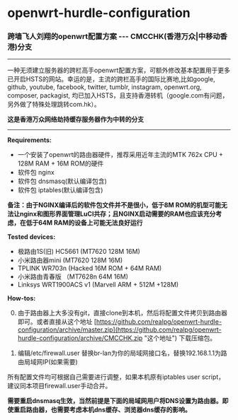 # openwrt-hurdle-configuration
### 跨墙飞人刘翔的openwrt配置方案 --- CMCCHK(香港万众|中移动香港)分支
   
----
  
  一种无须建立服务器的跨栏高手openwrt配置方案，可额外修改基本配置用于更多已开启HSTS的网站。幸运的是，主流的跨栏高手的国际比赛地,比如google, github, youtube, facebook, twitter, tumblr, instagram, openwrt.org, composer, packagist, 均已加入HSTS，且支持香港转机（google.com有问题，另外做了特殊处理跳转com.hk）。

**这是香港万众网络劫持缓存服务器作为中转的分支**

----
**Requirements:**

* 一个安装了openwrt的路由器硬件，推荐采用近年主流的MTK 762x CPU + 128M RAM + 16M ROM的硬件
* 软件包 nginx
* 软件包 dnsmasq(默认编译包含)
* 软件包 iptables(默认编译包含)

**备注：由于NGINX编译后的软件包文件并不是很小，低于8M ROM的机型可能无法让nginx和图形界面管理LuCI共存；且NGINX启动需要的RAM也应该充分考虑，在低于64M RAM的设备上可能无法良好运行**

**Tested devices:**

* 极路由1S(旧) HC5661 (MT7620 128M 16M)
* 小米路由器mini (MT7620 128M 16M)
* TPLINK WR703n (Hacked 16M ROM + 64M RAM)
* 小米路由青春版 （MT7628n 64M 16M)
* Linksys WRT1900ACS v1 (Marvell ARM + 512M +128M)

**How-tos:** 

0. 由于路由器上大多没有git，直接clone到本机，然后将配置文件拷贝到路由器即可。或者直接从这个地址 [https://github.com/realpg/openwrt-hurdle-configuration/archive/master.zip](https://github.com/realpg/openwrt-hurdle-configuration/archive/CMCCHK.zip "这个地址") 下载压缩包。

0. 编辑/etc/firewall.user 替换br-lan为你的局域网接口名，替换192.168.1.1为路由局域网IP(如果需要)

所有配置文件均可根据自己需要进行调整，如果本机原有iptables user script，建议同本项目firewall.user手动合并。


**需要重启dnsmasq生效，当然前提是下面的局域网用户将DNS设置为路由器。即使重启路由器，也需要考虑本机dns缓存、浏览器dns缓存的影响。**
